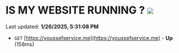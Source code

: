 # IS MY WEBSITE RUNNING ? [![](https://img.shields.io/static/v1?label=Sponsor&message=%E2%9D%A4&logo=GitHub&color=%23fe8e86)](https://github.com/sponsors/Youssef-Lehmam)

Last updated: **1/26/2025, 5:31:08 PM**

- `GET` [https://youssefservice.me](https://youssefservice.me) - **Up** (158ms)
